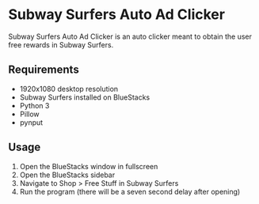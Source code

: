 # Subway Surfers Auto Ad Clicker

Subway Surfers Auto Ad Clicker is an auto clicker meant to obtain the user free rewards in Subway Surfers.

## Requirements

- 1920x1080 desktop resolution
- Subway Surfers installed on BlueStacks
- Python 3
- Pillow
- pynput

## Usage

1. Open the BlueStacks window in fullscreen
2. Open the BlueStacks sidebar
3. Navigate to Shop > Free Stuff in Subway Surfers
4. Run the program (there will be a seven second delay after opening)
